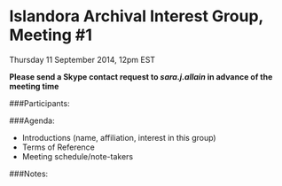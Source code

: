 # Islandora Archival Interest Group, Meeting #1
Thursday 11 September 2014, 12pm EST

**Please send a Skype contact request to *sara.j.allain* in advance of the meeting time**

###Participants:

###Agenda:
* Introductions (name, affiliation, interest in this group)
* Terms of Reference
* Meeting schedule/note-takers

###Notes:
